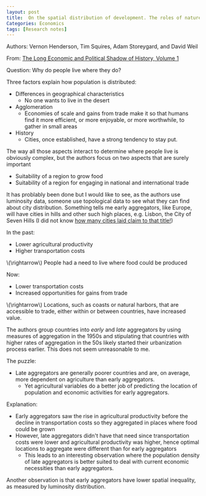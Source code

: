 ```yaml
---
layout: post
title:  On the spatial distribution of development. The roles of nature and history
Categories: Economics
tags: [Research notes]
---
```


Authors: Vernon Henderson, Tim Squires, Adam Storeygard, and David Weil

From: [The Long Economic and Political Shadow of History, Volume 1](http://voxeu.org/content/long-economic-and-political-shadow-history-volume-1)

Question: Why do people live where they do?

Three factors explain how population is distributed:
- Differences in geographical characteristics
  - No one wants to live in the desert
- Agglomeration
  - Economies of scale and gains from trade make it so that humans find it more efficient, or more enjoyable, or more worthwhile, to gather in small areas
- History
  - Cities, once established, have a strong tendency to stay put.

The way all those aspects interact to determine where people live is obviously complex, but the authors focus on two aspects that are surely important
- Suitability of a region to grow food
- Suitability of a region for engaging in national and international trade

It has problably been done but I would like to see, as the authors use luminosity data, someone use topological data to see what they can find about city distribution. Something tells me early aggregators, like Europe, will have cities in hills and other such high places, e.g. Lisbon, the City of Seven Hills (I did not know [how many cities laid claim to that title!](https://en.wikipedia.org/wiki/List_of_cities_claimed_to_be_built_on_seven_hills))

In the past:
- Lower agricultural productivity
- Higher transportation costs

\\(\rightarrow\\) People had a need to live where food could be produced


Now:
- Lower transportation costs
- Increased opportunities for gains from trade

\\(\rightarrow\\) Locations, such as coasts or natural harbors, that are accessible to trade, either within or between countries, have increased value.

The authors group countries into *early* and *late* aggregators by using measures of aggregation in the 1950s and stipulating that countries with higher rates of aggregation in the 50s likely started their urbanization process earlier. This does not seem unreasonable to me.

The puzzle:
- Late aggregators are generally poorer countries and are, on average, more dependent on agriculture than early aggregators.
  - Yet agricultural variables do a better job of predicting the location of population and economic activities for early aggregators.

Explanation:
- Early aggregators saw the rise in agricultural productivity before the decline in transportation costs so they aggregated in places where food could be grown
- However, late aggregators didn't have that need since transportation costs were lower and agricultural productivity was higher, hence optimal locations to aggregate were different than for early aggregators
  - This leads to an interesting observation where the population density of late aggregators is better suited to deal with current economic necessities than early aggregators.

Another observation is that early aggregators have lower spatial inequality, as measured by luminosity distribution.

